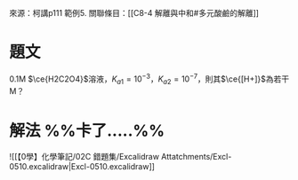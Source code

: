 來源：柯講p111 範例5.
關聯條目：[[C8-4 解離與中和#多元酸鹼的解離]]
# 題文
0.1M $\ce{H2C2O4}$溶液，$K_{a1}= 10^{-3}$，$K_{a2} = 10^{-7}$，則其$\ce{[H+]}$為若干M？

# 解法 %%卡了.....%%
![[【0學】化學筆記/02C 錯題集/Excalidraw Attatchments/Excl-0510.excalidraw|Excl-0510.excalidraw]]
